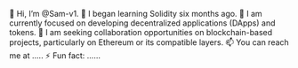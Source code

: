 👋 Hi, I’m @Sam-v1.
👀 I began learning Solidity six months ago.
🌱 I am currently focused on developing decentralized applications (DApps) and tokens.
💞️ I am seeking collaboration opportunities on blockchain-based projects, particularly on Ethereum or its compatible layers. 
📫 You can reach me at …..
⚡ Fun fact: ...... 

<!---
Sam-v1/Sam-v1 is a ✨ special ✨ repository because its `README.md` (this file) appears on your GitHub profile.
You can click the Preview link to take a look at your changes.
--->
